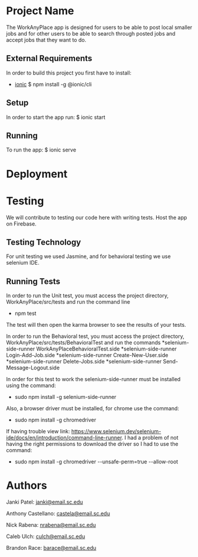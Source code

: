 # Project Name

The WorkAnyPlace app is designed for users to be able to post local smaller jobs and for other users to be able to search through posted jobs and accept jobs that they want to do.  


## External Requirements

In order to build this project you first have to install:
* [ionic](https://ionicframework.com/docs/intro/cli)
$ npm install -g @ionic/cli


## Setup

In order to start the app run:
$ ionic start 


## Running

To run the app:
$ ionic serve

# Deployment


# Testing


We will contribute to testing our code here with writing tests.
Host the app on Firebase.

## Testing Technology
For unit testing we used Jasmine, and for behavioral testing we use selenium IDE.

## Running Tests
In order to run the Unit test, you must access the project directory, WorkAnyPlace/src/tests and run the command line 
* npm test

The test will then open the karma browser to see the results of your tests. 

In order to run the Behavioral test, you must access the project directory, WorkAnyPlace/src/tests/BehavioralTest and run the commands
*selenium-side-runner WorkAnyPlaceBehavioralTest.side
*selenium-side-runner Login-Add-Job.side
*selenium-side-runner Create-New-User.side
*selenium-side-runner Delete-Jobs.side
*selenium-side-runner Send-Message-Logout.side

In order for this test to work the selenium-side-runner must be installed using the command: 
* sudo npm install -g selenium-side-runner

Also, a browser driver must be installed, for chrome use the command: 
* sudo npm install -g chromedriver 

If having trouble view link: https://www.selenium.dev/selenium-ide/docs/en/introduction/command-line-runner. I had a problem of not having the right permissions to download the driver so I had to use the command:
* sudo npm install -g chromedriver --unsafe-perm=true --allow-root

# Authors
Janki Patel: janki@email.sc.edu

Anthony Castellano: castela@email.sc.edu

Nick Rabena: nrabena@email.sc.edu

Caleb Ulch: culch@email.sc.edu

Brandon Race: barace@email.sc.edu

